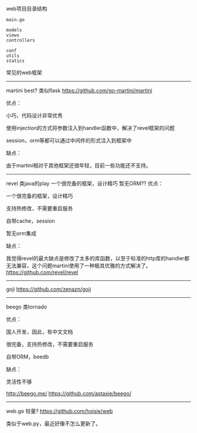 


web项目目录结构

    main.go
    
    models
    views
    controllers

    conf
    utils
    statics

常见的web框架

--------------
martini best?  类似flask
https://github.com/go-martini/martini

优点：

小巧，代码设计非常优秀

使用injection的方式将参数注入到handler函数中，解决了revel框架的问题

session，orm等都可以通过中间件的形式注入到框架中

缺点：

由于martini相对于其他框架还很年轻，目前一些功能还不支持。

---------------

revel 类java的play
一个很完备的框架，设计精巧  暂无ORM??
优点：


一个很完备的框架，设计精巧

支持热修改，不需要重启服务

自带cache，session

暂无orm集成

缺点：

我觉得revel的最大缺点是修改了太多的库函数，以至于标准的http库的handler都无法兼容，这个问题martini使用了一种极其优雅的方式解决了。
https://github.com/revel/revel


---------------
goji
https://github.com/zenazn/goji

---------------
beego 类tornado

优点：

国人开发，因此，有中文文档

很完备，支持热修改，不需要重启服务

自带ORM，beedb

缺点：

灵活性不够

http://beego.me/
https://github.com/astaxie/beego/

---------------
web.go 轻量?
https://github.com/hoisie/web

类似于web.py，最近好像不怎么更新了。


